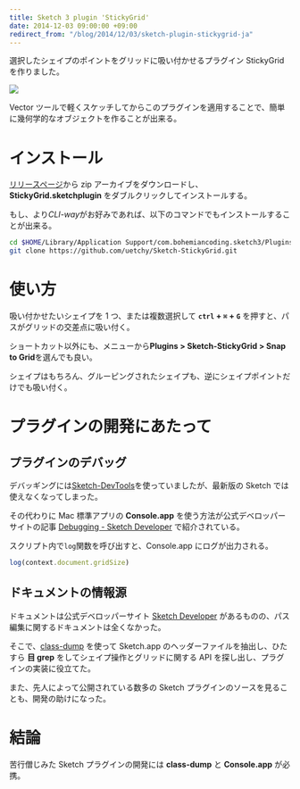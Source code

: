 ```yaml
---
title: Sketch 3 plugin 'StickyGrid'
date: 2014-12-03 09:00:00 +09:00
redirect_from: "/blog/2014/12/03/sketch-plugin-stickygrid-ja"
---
```


選択したシェイプのポイントをグリッドに吸い付かせるプラグイン StickyGrid を作りました。

![](http://uechi-public.s3.amazonaws.com/github/sketch-stickygrid.png)

Vector ツールで軽くスケッチしてからこのプラグインを適用することで、簡単に幾何学的なオブジェクトを作ることが出来る。

# インストール

[リリースページ](https://github.com/uetchy/Sketch-StickyGrid/releases/latest)から zip アーカイブをダウンロードし、**StickyGrid.sketchplugin** をダブルクリックしてインストールする。

もし、より*CLI-way*がお好みであれば、以下のコマンドでもインストールすることが出来る。

```bash
cd $HOME/Library/Application Support/com.bohemiancoding.sketch3/Plugins
git clone https://github.com/uetchy/Sketch-StickyGrid.git
```

# 使い方

吸い付かせたいシェイプを 1 つ、または複数選択して **`ctrl` + `⌘` + `G`** を押すと、パスがグリッドの交差点に吸い付く。

ショートカット以外にも、メニューから**Plugins > Sketch-StickyGrid > Snap to Grid**を選んでも良い。

シェイプはもちろん、グルーピングされたシェイプも、逆にシェイプポイントだけでも吸い付く。

# プラグインの開発にあたって

## プラグインのデバッグ

デバッギングには[Sketch-DevTools](https://github.com/turbobabr/sketch-devtools)を使っていましたが、最新版の Sketch では使えなくなってしまった。

その代わりに Mac 標準アプリの **Console.app** を使う方法が公式デベロッパーサイトの記事 [Debugging - Sketch Developer](http://developer.sketchapp.com/code-examples/debugging/) で紹介されている。

スクリプト内で`log`関数を呼び出すと、Console.app にログが出力される。

```js
log(context.document.gridSize)
```

## ドキュメントの情報源

ドキュメントは公式デベロッパーサイト [Sketch Developer](http://developer.sketchapp.com) があるものの、パス編集に関するドキュメントは全くなかった。

そこで、[class-dump](http://stevenygard.com/projects/class-dump/) を使って Sketch.app のヘッダーファイルを抽出し、ひたすら **目 grep** をしてシェイプ操作とグリッドに関する API を探し出し、プラグインの実装に役立てた。

また、先人によって公開されている数多の Sketch プラグインのソースを見ることも、開発の助けになった。

# 結論

苦行僧じみた Sketch プラグインの開発には **class-dump** と **Console.app** が必携。
